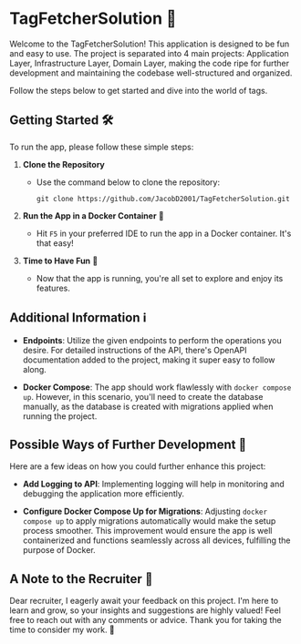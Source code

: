# TagFetcherSolution 🚀

Welcome to the TagFetcherSolution! This application is designed to be fun and easy to use. The project is separated into 4 main projects: Application Layer, Infrastructure Layer, Domain Layer, making the code ripe for further development and maintaining the codebase well-structured and organized.

Follow the steps below to get started and dive into the world of tags. 

## Getting Started 🛠

To run the app, please follow these simple steps:

1. **Clone the Repository**
    - Use the command below to clone the repository:
      ```
      git clone https://github.com/JacobD2001/TagFetcherSolution.git
      ```

2. **Run the App in a Docker Container** 🐳
    - Hit `F5` in your preferred IDE to run the app in a Docker container. It's that easy!

3. **Time to Have Fun** 🎉
    - Now that the app is running, you're all set to explore and enjoy its features.

## Additional Information ℹ️

- **Endpoints**: Utilize the given endpoints to perform the operations you desire. For detailed instructions of the API, there's OpenAPI documentation added to the project, making it super easy to follow along.

- **Docker Compose**: The app should work flawlessly with `docker compose up`. However, in this scenario, you'll need to create the database manually, as the database is created with migrations applied when running the project.

## Possible Ways of Further Development 🌱

Here are a few ideas on how you could further enhance this project:

- **Add Logging to API**: Implementing logging will help in monitoring and debugging the application more efficiently.

- **Configure Docker Compose Up for Migrations**: Adjusting `docker compose up` to apply migrations automatically would make the setup process smoother. This improvement would ensure the app is well containerized and functions seamlessly across all devices, fulfilling the purpose of Docker.

## A Note to the Recruiter 📝

Dear recruiter, I eagerly await your feedback on this project. I'm here to learn and grow, so your insights and suggestions are highly valued! Feel free to reach out with any comments or advice. Thank you for taking the time to consider my work. 🙏
